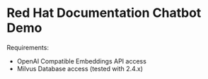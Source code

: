 # Red Hat Documentation Chatbot Demo

Requirements:

- OpenAI Compatible Embeddings API access
- Milvus Database access (tested with 2.4.x)
